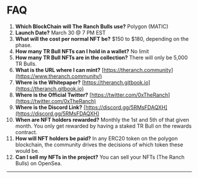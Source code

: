 # FAQ



1. **Which BlockChain will The Ranch Bulls use?** Polygon (MATIC)
2. **Launch Date?** March 30 @ 7 PM EST
3. **What will the cost per normal NFT be?** $150 to $180, depending on the phase. &#x20;
4. **How many TR Bull NFTs can I hold in a wallet?** No limit&#x20;
5. **How many TR Bull NFTs are in the collection?** There will only be 5,000 TR Bulls.
6. **What is the URL where I can mint?** [https://theranch.community](https://www.theranch.community/)
7. **Where is the Whitepaper?** [https://theranch.gitbook.io](https://theranch.gitbook.io)
8. **Where is the Official Twitter?** [https://twitter.com/0xTheRanch](https://twitter.com/0xTheRanch)
9. **Where is the Discord Link?** [https://discord.gg/5RMsFDAQXH](https://discord.gg/5RMsFDAQXH)
10. **When are NFT holders rewarded?** Monthly the 1st and 5th of that given month. You only get rewarded by having a staked TR Bull on the rewards contract.&#x20;
11. **How will NFT holders be paid?** In any ERC20 token on the polygon blockchain, the community drives the decisions of which token these would be.  &#x20;
12. **Can I sell my NFTs in the project?** You can sell your NFTs (The Ranch Bulls) on OpenSea.&#x20;



****
